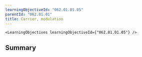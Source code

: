 ```yaml
---
learningObjectiveId: "062.01.01.05"
parentId: "062.01.01"
title: Carrier, modulation
---
```


```tsx eval
<LearningObjectives learningObjectiveId={"062.01.01.05"} />
```

## Summary

